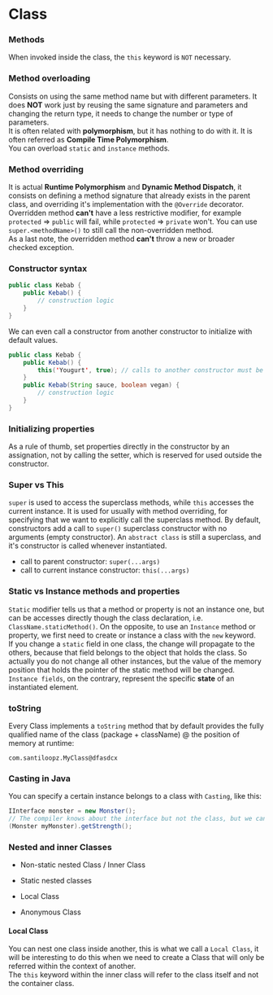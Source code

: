# Class


### Methods
When invoked inside the class, the `this` keyword is `NOT` necessary.

### Method overloading
Consists on using the same method name but with different parameters. It does **NOT** work just by reusing the same 
signature and parameters and changing the return type, it needs to change the number or type of parameters.  
It is often related with **polymorphism**, but it has nothing to do with it. It is often referred as **Compile Time Polymorphism**.  
You can overload `static` and `instance` methods.

### Method overriding
It is actual **Runtime Polymorphism** and **Dynamic Method Dispatch**, it consists on defining a method signature that 
already exists in the parent class, and overriding it's implementation with the `@Override` decorator.  
Overridden method **can't** have a less restrictive modifier, for example `protected` => `public` will fail, while 
`protected` => `private` won't. You can use `super.<methodName>()` to still call the non-overridden method.  
As a last note, the overridden method **can't** throw a new or broader checked exception.

### Constructor syntax
```java
public class Kebab {
	public Kebab() {
		// construction logic
	}
}
```
We can even call a constructor from another constructor to initialize with default values.
```java
public class Kebab {
	public Kebab() {
		this('Yougurt', true); // calls to another constructor must be the very first line of the constructor
	}
	public Kebab(String sauce, boolean vegan) {
		// construction logic
	}
}
```

### Initializing properties
As a rule of thumb, set properties directly in the constructor by an assignation, not by calling the setter, which is 
reserved for used outside the constructor.

### Super vs This
`super` is used to access the superclass methods, while `this` accesses the current instance. It is used for usually 
with method overriding, for specifying that we want to explicitly call the superclass method. By default, constructors 
add a call to `super()` superclass constructor with no arguments (empty constructor). An `abstract class` is still a 
superclass, and it's constructor is called whenever instantiated.
* call to parent constructor: `super(...args)`
* call to current instance constructor: `this(...args)`

### Static vs Instance methods and properties
`Static` modifier tells us that a method or property is not an instance one, but can be accesses directly though the 
class declaration, i.e. `ClassName.staticMethod()`. On the opposite, to use an `Instance` method or property, we first 
need to create or instance a class with the `new` keyword.  
If you change a `static` field in one class, the change will propagate to the others, because that field belongs to the 
object that holds the class. So actually you do not change all other instances, but the value of the memory position 
that holds the pointer of the static method will be changed.
`Instance fields`, on the contrary, represent the specific **state** of an instantiated element. 

### toString
Every Class implements a `toString` method that by default provides the fully qualified name of the class 
(package + className) @ the position of memory at runtime:
```
com.santiloopz.MyClass@dfasdcx 
```

### Casting in Java
You can specify a certain instance belongs to a class with `Casting`, like this:
```java
IInterface monster = new Monster();
// The compiler knows about the interface but not the class, but we can explicit it!!
(Monster myMonster).getStrength();
```

### Nested and inner Classes
* Non-static nested Class / Inner Class
  
* Static nested classes
* Local Class
* Anonymous Class

#### Local Class
You can nest one class inside another, this is what we call a `Local Class`, it will be interesting to do this when we
need to create a Class that will only be referred within the context of another.  
The `this` keyword within the inner class will refer to the class itself and not the container class.
